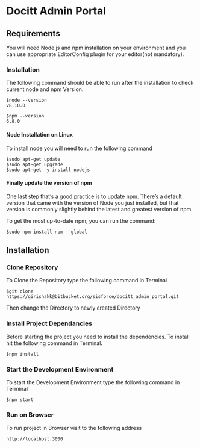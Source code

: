 # Docitt Admin Portal

## Requirements

You will need Node.js and npm installation on your environment and you can use appropriate EditorConfig plugin for your editor(not mandatory).

### Installation

The following command should be able to run after the installation to check current node and npm Version.

    $node --version
    v8.10.0

    $npm --version
    6.8.0

#### Node Installation on Linux

To install node you will need to run the following command

    $sudo apt-get update
    $sudo apt-get upgrade
    $sudo apt-get -y install nodejs

#### Finally update the version of npm

One last step that’s a good practice is to update npm. There’s a default version that came with the version of Node you just installed, but that version is commonly slightly behind the latest and greatest version of npm.

To get the most up-to-date npm, you can run the command:

    $sudo npm install npm --global

## Installation

### Clone Repository
To Clone the Repository type the following command in Terminal

    $git clone https://girishakk@bitbucket.org/sisforce/docitt_admin_portal.git

Then change the Directory to newly created Directory

### Install Project Dependancies
Before starting the project you need to install the dependencies. To install hit the following command in Terminal.

    $npm install

### Start the Development Environment
To start the Development Environment type the following command in Terminal

    $npm start

### Run on Browser
To run project in Browser visit to the following address

    http://localhost:3000
